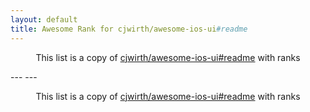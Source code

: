 ```yaml
---
layout: default
title: Awesome Rank for cjwirth/awesome-ios-ui#readme
---
```


<p align="center">
	This list is a copy of <a href="https://github.com/cjwirth/awesome-ios-ui#readme">cjwirth/awesome-ios-ui#readme</a> with ranks
</p>
---
---
<p align="center">
	This list is a copy of <a href="https://github.com/cjwirth/awesome-ios-ui#readme">cjwirth/awesome-ios-ui#readme</a> with ranks
</p>
